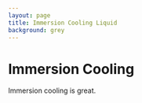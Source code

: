```yaml
---
layout: page
title: Immersion Cooling Liquid
background: grey
---
```

# Immersion Cooling

Immersion cooling is great.

